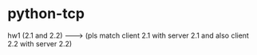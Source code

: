 # python-tcp 
hw1 (2.1 and 2.2)
---> (pls match client 2.1 with server 2.1 and also client 2.2 with server 2.2)
